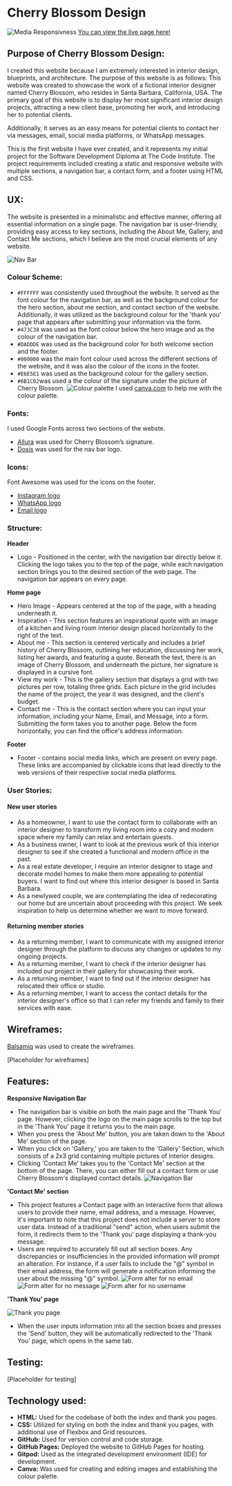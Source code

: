# Cherry Blossom Design 
![Media Responsivness](docs/media-responsive.jpg)
[You can view the live page here!]( https://pixie-pie.github.io/Cherry-Blossom-Design/)

## Purpose of Cherry Blossom Design:
I created this website because I am extremely interested in interior design, blueprints, and architecture. The purpose of this website is as follows: This website was created to showcase the work of a fictional interior designer named Cherry Blossom, who resides in Santa Barbara, California, USA. The primary goal of this website is to display her most significant interior design projects, attracting a new client base, promoting her work, and introducing her to potential clients. 

Additionally, it serves as an easy means for potential clients to contact her via messages, email, social media platforms, or WhatsApp messages.

This is the first website I have ever created, and it represents my initial project for the Software Development Diploma at The Code Institute.
The project requirements included creating a static and responsive website with multiple sections, a navigation bar, a contact form, and a footer using HTML and CSS.

## UX:
The website is presented in a minimalistic and effective manner, offering all essential information on a single page. The navigation bar is user-friendly, providing easy access to key sections, including the About Me, Gallery, and Contact Me sections, which I believe are the most crucial elements of any website.

![Nav Bar](docs/nav-bar.jpg)

### Colour Scheme:
- `#FFFFFF` was consistently used throughout the website. It served as the font colour for the navigation bar, as well as the background colour for the hero section, about me section, and contact section of the website. Additionally, it was utilized as the background colour for the 'thank you' page that appears after submitting your information via the form.
- `#473C38` was used as the font colour below the hero image and as the colour of the navigation bar.
- `#DADDDE` was used as the background color for both welcome section  and the footer.
- `#000000` was the main font colour used across the different sections of the website, and it was also the colour of the icons in the footer.
- `#E6E5E1` was used as the background colour for the gallery section. 
- `#6B1C02`was used a the colour of the signature under the picture of Cherry Blossom. 
![Colour palette](<docs/Colour Palette.png>)
  I used [canva.com](https://canva.com) to help me with the colour palette.

### Fonts:
I used Google Fonts across two sections of the webste. 
- [Allura](https://fonts.google.com/specimen/Allura?query=allura) was used for Cherry Blossom’s signature.
- [Dosis](https://fonts.google.com/specimen/Dosis?query=Dosis&preview.size=18) was used for the nav bar logo. 

### Icons:
Font Awesome was used for the icons on the footer.
- [Instagram logo](https://fontawesome.com/icons/square-instagram?f=brands&s=solid)
- [WhatsApp logo](https://fontawesome.com/icons/whatsapp?f=brands&s=solid)
- [Email logo](https://fontawesome.com/icons/envelope?f=classic&s=solid)

### Structure:
**Header** 
- Logo - Positioned in the center, with the navigation bar directly below it. Clicking the logo takes you to the top of the page, while each navigation section brings you to the desired section of the web page. The navigation bar appears on every page.

**Home page**
- Hero Image - Appears centered at the top of the page, with a heading underneath it.
- Inspiration - This section features an inspirational quote with an image of a kitchen and living room interior design placed horizontally to the right of the text.
- About me - This section is centered vertically and includes a brief history of Cherry Blossom, outlining her education, discussing her work, listing her awards, and featuring a quote. Beneath the text, there is an image of Cherry Blossom, and underneath the picture, her signature is displayed in a cursive font.
- View my work - This is the gallery section that displays a grid with two pictures per row, totaling three grids. Each picture in the grid includes the name of the project, the year it was designed, and the client's budget.
- Contact me - This is the contact section where you can input your information, including your Name, Email, and Message, into a form. Submitting the form takes you to another page. Below the form horizontally, you can find the office's address information.

**Footer**
- Footer - contains social media links, which are present on every page. These links are accompanied by clickable icons that lead directly to the web versions of their respective social media platforms.

### User Stories:
#### New user stories
- As a homeowner, I want to use the contact form to collaborate with an interior designer to transform my living room into a cozy and modern space where my family can relax and entertain guests.
- As a business owner, I want to look at the previous work of this interior designer to see if she  created a functional and modern office in the past.
- As a real estate developer, I require an interior designer to stage and decorate model homes to make them more appealing to potential buyers. I want to find out where this interior designer is based in Santa Barbara. 
- As a newlywed couple, we are contemplating the idea of redecorating our home but are uncertain about proceeding with this project. We seek inspiration to help us determine whether we want to move forward.

#### Returning member stories 
- As a returning member, I want to communicate with my assigned interior designer through the platform to discuss any changes or updates to my ongoing projects.
- As a returning member, I want to check if the interior designer has included our project in their gallery for showcasing their work.
- As a returning member, I want to find out if the interior designer has relocated their office or studio.
- As a returning member, I want to access the contact details for the interior designer's office so that I can refer my friends and family to their services with ease.



## Wireframes:
[Balsamiq]( https://balsamiq.com/wireframes/) was used to create the wireframes. 

[Placeholder for wireframes]

## Features:
**Responsive Navigation Bar**
- The navigation bar is visible on both the main page and the 'Thank You' page. However, clicking the logo on the main page scrolls to the top but in the 'Thank You' page it returns you to the main page.
- When you press the 'About Me' button, you are taken down to the 'About Me' section of the page. 
- When you click on 'Gallery,' you are taken to the 'Gallery' Section, which consists of a 2x3 grid containing multiple pictures of interior designs.
- Clicking 'Contact Me' takes you to the 'Contact Me' section at the bottom of the page. There, you can either fill out a contact form or use Cherry Blossom's displayed contact details.
![Navigation Bar](assets/images/nav-bar.JPG)


**'Contact Me' section**

- This project features a Contact page with an interactive form that allows users to provide their name, email address, and a message. However, it's important to note that this project does not include a server to store user data. Instead of a traditional "send" action, when users submit the form, it redirects them to the 'Thank you' page displaying a thank-you message.
- Users are required to accurately fill out all section boxes. Any discrepancies or insufficiencies in the provided information will prompt an alteration. For instance, if a user fails to include the "@" symbol in their email address, the form will generate a notification informing the user about the missing "@" symbol.
![Form alter for no email](assets/images/no-email.jpg)
![Form alter for no message](assets/images/no-message.jpg)
![Form alter for no username](assets/images/no-username.jpg)

**'Thank You' page**

![Thank you page](assets/images/thank-you-page.jpg)
- When the user inputs information into all the section boxes and presses the 'Send' button, they will be automatically redirected to the 'Thank You' page, which opens in the same tab.

## Testing:
[Placeholder for testing]

## Technology used:
- **HTML:** Used for the codebase of both the index and thank you pages.
- **CSS:** Utilized for styling on both the index and thank you pages, with additional use of Flexbox and Grid resources.
- **GitHub:** Used for version control and code storage.
- **GitHub Pages:** Deployed the website to GitHub Pages for hosting.
- **Gitpod:** Used as the integrated development environment (IDE) for development.
- **Canva:** Was used for creating and editing images and establishing the colour palette.